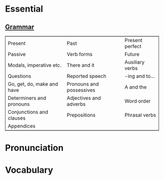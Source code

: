 

# Essential


## [Grammar](grammar/README.md)

<table border="2" cellspacing="0" cellpadding="6" rules="groups" frame="hsides">


<colgroup>
<col  class="org-left" />

<col  class="org-left" />

<col  class="org-left" />
</colgroup>
<tbody>
<tr>
<td class="org-left">Present</td>
<td class="org-left">Past</td>
<td class="org-left">Present perfect</td>
</tr>


<tr>
<td class="org-left">Passive</td>
<td class="org-left">Verb forms</td>
<td class="org-left">Future</td>
</tr>


<tr>
<td class="org-left">Modals, imperative etc.</td>
<td class="org-left">There and it</td>
<td class="org-left">Ausiliary verbs</td>
</tr>


<tr>
<td class="org-left">Questions</td>
<td class="org-left">Reported speech</td>
<td class="org-left">-ing and to&#x2026;</td>
</tr>


<tr>
<td class="org-left">Go, get, do, make and have</td>
<td class="org-left">Pronouns and possessives</td>
<td class="org-left">A and the</td>
</tr>


<tr>
<td class="org-left">Determiners and pronouns</td>
<td class="org-left">Adjectives and adverbs</td>
<td class="org-left">Word order</td>
</tr>


<tr>
<td class="org-left">Conjunctions and clauses</td>
<td class="org-left">Prepositions</td>
<td class="org-left">Phrasal verbs</td>
</tr>


<tr>
<td class="org-left">Appendices</td>
<td class="org-left">&#xa0;</td>
<td class="org-left">&#xa0;</td>
</tr>
</tbody>
</table>


# Pronunciation


# Vocabulary

